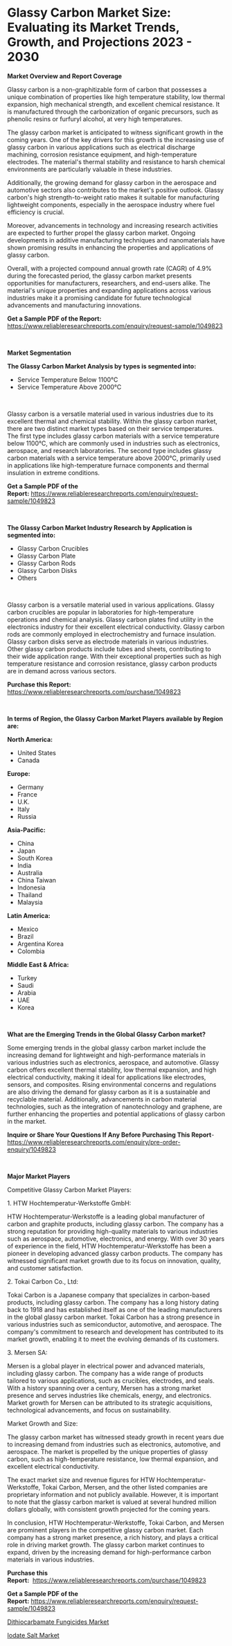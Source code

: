 <p><h1>Glassy Carbon Market Size: Evaluating its Market Trends, Growth, and Projections 2023 - 2030</h1></p><p><strong>Market Overview and Report Coverage</strong></p>
<p><p>Glassy carbon is a non-graphitizable form of carbon that possesses a unique combination of properties like high temperature stability, low thermal expansion, high mechanical strength, and excellent chemical resistance. It is manufactured through the carbonization of organic precursors, such as phenolic resins or furfuryl alcohol, at very high temperatures.</p><p>The glassy carbon market is anticipated to witness significant growth in the coming years. One of the key drivers for this growth is the increasing use of glassy carbon in various applications such as electrical discharge machining, corrosion resistance equipment, and high-temperature electrodes. The material's thermal stability and resistance to harsh chemical environments are particularly valuable in these industries.</p><p>Additionally, the growing demand for glassy carbon in the aerospace and automotive sectors also contributes to the market's positive outlook. Glassy carbon's high strength-to-weight ratio makes it suitable for manufacturing lightweight components, especially in the aerospace industry where fuel efficiency is crucial.</p><p>Moreover, advancements in technology and increasing research activities are expected to further propel the glassy carbon market. Ongoing developments in additive manufacturing techniques and nanomaterials have shown promising results in enhancing the properties and applications of glassy carbon.</p><p>Overall, with a projected compound annual growth rate (CAGR) of 4.9% during the forecasted period, the glassy carbon market presents opportunities for manufacturers, researchers, and end-users alike. The material's unique properties and expanding applications across various industries make it a promising candidate for future technological advancements and manufacturing innovations.</p></p>
<p><strong>Get a Sample PDF of the Report:</strong> <a href="https://www.reliableresearchreports.com/enquiry/request-sample/1049823">https://www.reliableresearchreports.com/enquiry/request-sample/1049823</a></p>
<p>&nbsp;</p>
<p><strong>Market Segmentation</strong></p>
<p><strong>The Glassy Carbon Market Analysis by types is segmented into:</strong></p>
<p><ul><li>Service Temperature Below 1100°C</li><li>Service Temperature Above 2000°C</li></ul></p>
<p>&nbsp;</p>
<p><p>Glassy carbon is a versatile material used in various industries due to its excellent thermal and chemical stability. Within the glassy carbon market, there are two distinct market types based on their service temperatures. The first type includes glassy carbon materials with a service temperature below 1100°C, which are commonly used in industries such as electronics, aerospace, and research laboratories. The second type includes glassy carbon materials with a service temperature above 2000°C, primarily used in applications like high-temperature furnace components and thermal insulation in extreme conditions.</p></p>
<p><strong>Get a Sample PDF of the Report:</strong>&nbsp;<a href="https://www.reliableresearchreports.com/enquiry/request-sample/1049823">https://www.reliableresearchreports.com/enquiry/request-sample/1049823</a></p>
<p>&nbsp;</p>
<p><strong>The Glassy Carbon Market Industry Research by Application is segmented into:</strong></p>
<p><ul><li>Glassy Carbon Crucibles</li><li>Glassy Carbon Plate</li><li>Glassy Carbon Rods</li><li>Glassy Carbon Disks</li><li>Others</li></ul></p>
<p>&nbsp;</p>
<p><p>Glassy carbon is a versatile material used in various applications. Glassy carbon crucibles are popular in laboratories for high-temperature operations and chemical analysis. Glassy carbon plates find utility in the electronics industry for their excellent electrical conductivity. Glassy carbon rods are commonly employed in electrochemistry and furnace insulation. Glassy carbon disks serve as electrode materials in various industries. Other glassy carbon products include tubes and sheets, contributing to their wide application range. With their exceptional properties such as high temperature resistance and corrosion resistance, glassy carbon products are in demand across various sectors.</p></p>
<p><strong>Purchase this Report:</strong>&nbsp; <a href="https://www.reliableresearchreports.com/purchase/1049823">https://www.reliableresearchreports.com/purchase/1049823</a></p>
<p>&nbsp;</p>
<p><strong>In terms of Region, the Glassy Carbon Market Players available by Region are:</strong></p>
<p>
    <p> <strong> North America: </strong>
        <ul>
            <li>United States</li>
            <li>Canada</li>
        </ul>
        </p> 
    <p> <strong> Europe: </strong>
        <ul>
            <li>Germany</li>
            <li>France</li>
            <li>U.K.</li>
            <li>Italy</li>
            <li>Russia</li>
        </ul>
        </p> 
    <p> <strong> Asia-Pacific: </strong>
        <ul>
            <li>China</li>
            <li>Japan</li>
            <li>South Korea</li>
            <li>India</li>
            <li>Australia</li>
            <li>China Taiwan</li>
            <li>Indonesia</li>
            <li>Thailand</li>
            <li>Malaysia</li>
        </ul>
        </p> 
    <p> <strong> Latin America: </strong>
        <ul>
            <li>Mexico</li>
            <li>Brazil</li>
            <li>Argentina Korea</li>
            <li>Colombia</li>
        </ul>
        </p> 
    <p> <strong> Middle East & Africa: </strong>
        <ul>
            <li>Turkey</li>
            <li>Saudi</li>
            <li>Arabia</li>
            <li>UAE</li>
            <li>Korea</li>
        </ul>
    </p>
    </p>
<p>&nbsp;</p>
<p><strong>What are the Emerging Trends in the Global Glassy Carbon market?</strong></p>
<p><p>Some emerging trends in the global glassy carbon market include the increasing demand for lightweight and high-performance materials in various industries such as electronics, aerospace, and automotive. Glassy carbon offers excellent thermal stability, low thermal expansion, and high electrical conductivity, making it ideal for applications like electrodes, sensors, and composites. Rising environmental concerns and regulations are also driving the demand for glassy carbon as it is a sustainable and recyclable material. Additionally, advancements in carbon material technologies, such as the integration of nanotechnology and graphene, are further enhancing the properties and potential applications of glassy carbon in the market.</p></p>
<p><strong>Inquire or Share Your Questions If Any Before Purchasing This Report</strong>- <a href="https://www.reliableresearchreports.com/enquiry/pre-order-enquiry/1049823">https://www.reliableresearchreports.com/enquiry/pre-order-enquiry/1049823</a></p>
<p>&nbsp;</p>
<p><strong>Major Market Players</strong></p>
<p><p>Competitive Glassy Carbon Market Players:</p><p>1. HTW Hochtemperatur-Werkstoffe GmbH:</p><p>HTW Hochtemperatur-Werkstoffe is a leading global manufacturer of carbon and graphite products, including glassy carbon. The company has a strong reputation for providing high-quality materials to various industries such as aerospace, automotive, electronics, and energy. With over 30 years of experience in the field, HTW Hochtemperatur-Werkstoffe has been a pioneer in developing advanced glassy carbon products. The company has witnessed significant market growth due to its focus on innovation, quality, and customer satisfaction.</p><p>2. Tokai Carbon Co., Ltd:</p><p>Tokai Carbon is a Japanese company that specializes in carbon-based products, including glassy carbon. The company has a long history dating back to 1918 and has established itself as one of the leading manufacturers in the global glassy carbon market. Tokai Carbon has a strong presence in various industries such as semiconductor, automotive, and aerospace. The company's commitment to research and development has contributed to its market growth, enabling it to meet the evolving demands of its customers.</p><p>3. Mersen SA:</p><p>Mersen is a global player in electrical power and advanced materials, including glassy carbon. The company has a wide range of products tailored to various applications, such as crucibles, electrodes, and seals. With a history spanning over a century, Mersen has a strong market presence and serves industries like chemicals, energy, and electronics. Market growth for Mersen can be attributed to its strategic acquisitions, technological advancements, and focus on sustainability.</p><p>Market Growth and Size:</p><p>The glassy carbon market has witnessed steady growth in recent years due to increasing demand from industries such as electronics, automotive, and aerospace. The market is propelled by the unique properties of glassy carbon, such as high-temperature resistance, low thermal expansion, and excellent electrical conductivity.</p><p>The exact market size and revenue figures for HTW Hochtemperatur-Werkstoffe, Tokai Carbon, Mersen, and the other listed companies are proprietary information and not publicly available. However, it is important to note that the glassy carbon market is valued at several hundred million dollars globally, with consistent growth projected for the coming years.</p><p>In conclusion, HTW Hochtemperatur-Werkstoffe, Tokai Carbon, and Mersen are prominent players in the competitive glassy carbon market. Each company has a strong market presence, a rich history, and plays a critical role in driving market growth. The glassy carbon market continues to expand, driven by the increasing demand for high-performance carbon materials in various industries.</p></p>
<p><strong>Purchase this Report:</strong>&nbsp;&nbsp;<a href="https://www.reliableresearchreports.com/purchase/1049823">https://www.reliableresearchreports.com/purchase/1049823</a></p>
<p></p>
<p><strong>Get a Sample PDF of the Report:</strong>&nbsp;<a href="https://www.reliableresearchreports.com/enquiry/request-sample/1049823">https://www.reliableresearchreports.com/enquiry/request-sample/1049823</a></p>
<p><p><a href="https://github.com/JameTravis/Market-Research-Report-List-2/blob/main/dithiocarbamate-fungicides-market.md">Dithiocarbamate Fungicides Market</a></p><p><a href="https://github.com/amonskiyk/Market-Research-Report-List-1/blob/main/iodate-salt-market.md">Iodate Salt Market</a></p></p>